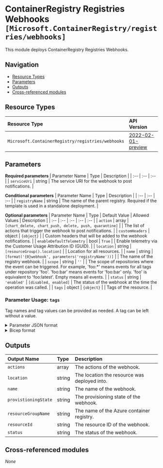 # ContainerRegistry Registries Webhooks `[Microsoft.ContainerRegistry/registries/webhooks]`

This module deploys ContainerRegistry Registries Webhooks.

## Navigation

- [Resource Types](#Resource-Types)
- [Parameters](#Parameters)
- [Outputs](#Outputs)
- [Cross-referenced modules](#Cross-referenced-modules)

## Resource Types

| Resource Type | API Version |
| :-- | :-- |
| `Microsoft.ContainerRegistry/registries/webhooks` | [2022-02-01-preview](https://docs.microsoft.com/en-us/azure/templates/Microsoft.ContainerRegistry/2022-02-01-preview/registries/webhooks) |

## Parameters

**Required parameters**
| Parameter Name | Type | Description |
| :-- | :-- | :-- |
| `serviceUri` | string | The service URI for the webhook to post notifications. |

**Conditional parameters**
| Parameter Name | Type | Description |
| :-- | :-- | :-- |
| `registryName` | string | The name of the parent registry. Required if the template is used in a standalone deployment. |

**Optional parameters**
| Parameter Name | Type | Default Value | Allowed Values | Description |
| :-- | :-- | :-- | :-- | :-- |
| `action` | array | `[chart_delete, chart_push, delete, push, quarantine]` |  | The list of actions that trigger the webhook to post notifications. |
| `customHeaders` | object | `{object}` |  | Custom headers that will be added to the webhook notifications. |
| `enableDefaultTelemetry` | bool | `True` |  | Enable telemetry via the Customer Usage Attribution ID (GUID). |
| `location` | string | `[resourceGroup().location]` |  | Location for all resources. |
| `name` | string | `[format('{0}webhook', parameters('registryName'))]` |  | The name of the registry webhook. |
| `scope` | string | `''` |  | The scope of repositories where the event can be triggered. For example, 'foo:*' means events for all tags under repository 'foo'. 'foo:bar' means events for 'foo:bar' only. 'foo' is equivalent to 'foo:latest'. Empty means all events. |
| `status` | string | `'enabled'` | `[disabled, enabled]` | The status of the webhook at the time the operation was called. |
| `tags` | object | `{object}` |  | Tags of the resource. |


### Parameter Usage: `tags`

Tag names and tag values can be provided as needed. A tag can be left without a value.

<details>

<summary>Parameter JSON format</summary>

```json
"tags": {
    "value": {
        "Environment": "Non-Prod",
        "Contact": "test.user@testcompany.com",
        "PurchaseOrder": "1234",
        "CostCenter": "7890",
        "ServiceName": "DeploymentValidation",
        "Role": "DeploymentValidation"
    }
}
```

</details>

<details>

<summary>Bicep format</summary>

```bicep
tags: {
    Environment: 'Non-Prod'
    Contact: 'test.user@testcompany.com'
    PurchaseOrder: '1234'
    CostCenter: '7890'
    ServiceName: 'DeploymentValidation'
    Role: 'DeploymentValidation'
}
```

</details>
<p>

## Outputs

| Output Name | Type | Description |
| :-- | :-- | :-- |
| `actions` | array | The actions of the webhook. |
| `location` | string | The location the resource was deployed into. |
| `name` | string | The name of the webhook. |
| `provistioningState` | string | The provisioning state of the webhook. |
| `resourceGroupName` | string | The name of the Azure container registry. |
| `resourceId` | string | The resource ID of the webhook. |
| `status` | string | The status of the webhook. |

## Cross-referenced modules

_None_
